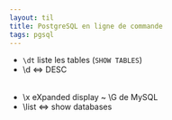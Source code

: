 ```yaml
---
layout: til
title: PostgreSQL en ligne de commande
tags: pgsql
---
```



- `\dt` liste les tables (`SHOW TABLES`)
- \d <table> <=> DESC <table>
- \x eXpanded display ~ \G de MySQL
- \list <=> show databases

 
